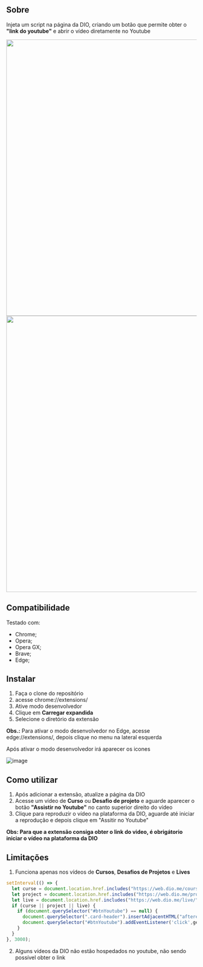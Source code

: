 ## Sobre
Injeta um script na página da DIO, criando um botão que permite obter o **"link do youtube"** e abrir o vídeo diretamente no Youtube


<img src="https://user-images.githubusercontent.com/28885835/168691168-dc7f94ad-6683-4eba-a7a1-dea3afac495c.png" style="width: 730px;" />
<img src="https://user-images.githubusercontent.com/28885835/168691283-040d5776-850a-4873-97b8-898029835777.png" style="width: 730px;" />


## Compatibilidade
Testado com:
* Chrome;
* Opera;
* Opera GX;
* Brave;
* Edge; 


## Instalar
1. Faça o clone do repositório
2. acesse chrome://extensions/
3. Ative modo desenvolvedor
4. Clique em **Carregar expandida**
5. Selecione o diretório da extensão

**Obs.:** Para ativar o modo desenvolvedor no Edge, acesse edge://extensions/, depois clique no menu na lateral esquerda

Após ativar o modo desenvolvedor irá aparecer os icones

![image](https://user-images.githubusercontent.com/28885835/168694726-d13a8c74-8566-41a0-9d1b-6d21c7bc8e63.png)


## Como utilizar
1. Após adicionar a extensão, atualize a página da DIO
2. Acesse um vídeo de **Curso** ou **Desafio de projeto** e aguarde aparecer o botão **"Assistir no Youtube"** no canto superior direito do vídeo
4. Clique para reproduzir o vídeo na plataforma da DIO, aguarde até iniciar a reprodução e depois clique em "Assitir no Youtube"

**Obs: Para que a extensão consiga obter o link do video, é obrigátorio iniciar o vídeo na plataforma da DIO**


## Limitações
1. Funciona apenas nos vídeos de **Cursos**, **Desafios de Projetos** e **Lives**
```js
setInterval(() => {
  let curse = document.location.href.includes("https://web.dio.me/course/");
  let project = document.location.href.includes("https://web.dio.me/project/");
  let live = document.location.href.includes("https://web.dio.me/live/");
  if (curse || project || live) {
    if (document.querySelector("#btnYoutube") == null) {
      document.querySelector(".card-header").insertAdjacentHTML("afterend", divContainerButtonYoutube.outerHTML);
      document.querySelector("#btnYoutube").addEventListener('click',getLinkYoutube);
    }
  }
}, 3000);
```
2. Alguns vídeos da DIO não estão hospedados no youtube, não sendo possível obter o link
